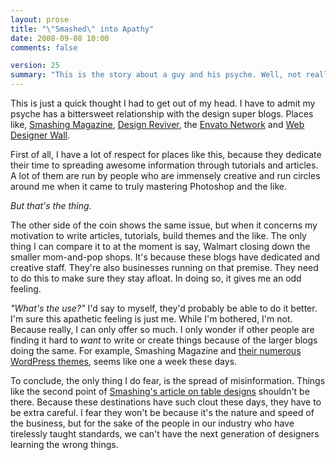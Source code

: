 ```yaml
---
layout: prose
title: "\"Smashed\" into Apathy"
date: 2008-09-08 10:00
comments: false

version: 25
summary: "This is the story about a guy and his psyche. Well, not really. While he has a lot of respect for what he calls, the \"super blog,\" he also is starting to feel his motivation \"smashed\" by the speed and power of said blogs. He's wondering if anybody feels the same way or if it's just him getting a bit apathetic."
---
```


This is just a quick thought I had to get out of my head. I have to admit my psyche has a bittersweet relationship with the design super blogs. Places like, [Smashing Magazine][1], [Design Reviver][2], the [Envato Network][3] and [Web Designer Wall][4].

First of all, I have a lot of respect for places like this, because they dedicate their time to spreading awesome information through tutorials and articles. A lot of them are run by people who are immensely creative and run circles around me when it came to truly mastering Photoshop and the like.

*But that's the thing.*

The other side of the coin shows the same issue, but when it concerns my motivation to write articles, tutorials, build themes and the like. The only thing I can compare it to at the moment is say, Walmart closing down the smaller mom-and-pop shops. It's because these blogs have dedicated and creative staff. They're also businesses running on that premise. They need to do this to make sure they stay afloat. In doing so, it gives me an odd feeling.

*"What's the use?"* I'd say to myself, they'd probably be able to do it better. I'm sure this apathetic feeling is just me. While I'm bothered, I'm not. Because really, I can only offer so much. I only wonder if other people are finding it hard to *want* to write or create things because of the larger blogs doing the same. For example, Smashing Magazine and [their numerous WordPress themes][5], seems like one a week these days.

To conclude, the only thing I do fear, is the spread of misinformation. Things like the second point of [Smashing's article on table designs][6] shouldn't be there. Because these destinations have such clout these days, they have to be extra careful. I fear they won't be because it's the nature and speed of the business, but for the sake of the people in our industry who have tirelessly taught standards, we can't have the next generation of designers learning the wrong things.

[1]: http://smashingmagazine.com/
[2]: http://designreviver.com/
[3]: http://envato.com/
[4]: http://webdesignerwall.com
[5]: http://www.smashingmagazine.com/category/freebies/
[6]: http://www.smashingmagazine.com/2008/08/13/top-10-css-table-designs/

